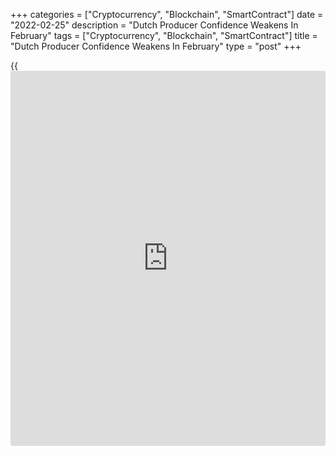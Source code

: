 +++
categories = ["Cryptocurrency", "Blockchain", "SmartContract"]
date = "2022-02-25"
description = "Dutch Producer Confidence Weakens In February"
tags = ["Cryptocurrency", "Blockchain", "SmartContract"]
title = "Dutch Producer Confidence Weakens In February"
type = "post"
+++

{{<iframe id="large-banner" src="https://www.bounty.group/#slide=23.0" width="100%" height="600" scrolling="no" style="border: 0px solid rgb(216, 221, 230); border-radius: 3px;">}}

The Netherlands' producer confidence weakened in February, data from the
Central Bureau of Statistics showed on Friday.

The producer sentiment index fell to 8.5 in February from 9.0 in
January. This was above the average score of 0.8 seen over the past
twenty years.

The latest reading was the weakest since April 2021.

Producers were less positive about the expected activity, while their
assessment of stocks of finished goods were more negative, the agency
said.

Producers were more positive about the order position.

There were more entrepreneurs who expected their production to increase
in the coming three months, the agency added.

Producers in the wood and building materials industry were more positive
in February.

For comments and feedback [contact](https://www.playgroundfx.com/contact/): editorial@rtt[news](https://www.letsplayfx.com/blog/forex-news-website/).com

[Economic News][1]

 **What parts of the world are seeing the best (and worst) economic
performances lately? Click[here][2] to check out our [Econ Scorecard][2]
and find out! See up-to-the-moment [ranking](https://www.playgroundfx.com/blog/crypto-exchange-ranking/)s for the best and worst
performers in [GDP][3], [unemployment rate][4], [inflation][5] and much
more.**

   1. www.rtt[news](https://www.letsplayfx.com/blog/forex-news-website/).com/Content/EconomicNews.aspx
   2. www.rtt[news](https://www.letsplayfx.com/blog/forex-news-website/).com/economic-scorecard/world-rank/unemployment-rate/highest-performance.aspx
   3. www.rtt[news](https://www.letsplayfx.com/blog/forex-news-website/).com/economic-scorecard/world-rank/GDP/highest-performance.aspx
   4. www.rtt[news](https://www.letsplayfx.com/blog/forex-news-website/).com/economic-scorecard/world-rank/unemployment-rate/lowest-performance.aspx
   5. www.rtt[news](https://www.letsplayfx.com/blog/forex-news-website/).com/economic-scorecard/world-rank/CPI/highest-performance.aspx